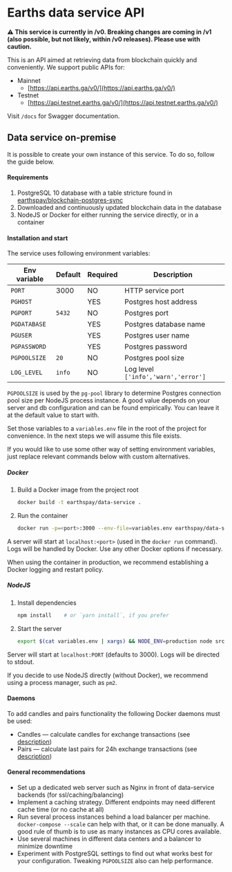 # Earths data service API

**⚠️ This service is currently in /v0. Breaking changes are coming in /v1 (also possible, but not likely, within /v0 releases). Please use with caution.**

This is an API aimed at retrieving data from blockchain quickly and conveniently. We  support public APIs for: 
- Mainnet
  - [https://api.earths.ga/v0/](https://api.earths.ga/v0/)
- Testnet
  - [https://api.testnet.earths.ga/v0/](https://api.testnet.earths.ga/v0/)

Visit `/docs` for Swagger documentation.


## Data service on-premise

It is possible to create your own instance of this service. To do so, follow the guide below.

#### Requirements

1. PostgreSQL 10 database with a table stricture found in [earthspay/blockchain-postgres-sync](https://github.com/earthspay/blockchain-postgres-sync)
2. Downloaded and continuously updated blockchain data in the database
2. NodeJS or Docker for either running the service directly, or in a container

#### Installation and start

The service uses following environment variables:

|Env variable|Default|Required|Description|
|------------|-------|--------|-----------|
|`PORT`|3000|NO|HTTP service port|
|`PGHOST`||YES|Postgres host address|
|`PGPORT`|`5432`|NO|Postgres port|
|`PGDATABASE`||YES|Postgres database name|
|`PGUSER`||YES|Postgres user name|
|`PGPASSWORD`||YES|Postgres password|
|`PGPOOLSIZE`|`20`|NO|Postgres pool size|
|`LOG_LEVEL`|`info`|NO|Log level `['info','warn','error']`|

`PGPOOLSIZE` is used by the `pg-pool` library to determine Postgres connection pool size per NodeJS process instance. A good value depends on your server and db configuration and can be found empirically. You can leave it at the default value to start with.

Set those variables to a `variables.env` file in the root of the project for convenience. In the next steps we will assume this file exists.

If you would like to use some other way of setting environment variables, just replace relevant commands below with custom alternatives.

##### Docker
1. Build a Docker image from the project root
   ```bash
   docker build -t earthspay/data-service .
   ```
2. Run the container
   ```bash
   docker run -p=<port>:3000 --env-file=variables.env earthspay/data-service
   ```
      
A server will start at `localhost:<port>` (used in the `docker run` command). Logs will be handled by Docker. Use any other Docker options if necessary.
    
When using the container in production, we recommend establishing a Docker logging and restart policy.

##### NodeJS
1. Install dependencies
   ```bash
   npm install    # or `yarn install`, if you prefer
   ```
2. Start the server
   ```bash
   export $(cat variables.env | xargs) && NODE_ENV=production node src/index.js
   ```
      
Server will start at `localhost:PORT` (defaults to 3000). Logs will be directed to stdout.
    
If you decide to use NodeJS directly (without Docker), we recommend using a process manager, such as `pm2`.


#### Daemons
To add candles and pairs functionality the following Docker daemons must be used:
- Candles — calculate candles for exchange transactions (see [description](https://hub.docker.com/r/earthspay/data-service-candles/))
- Pairs — calculate last pairs for 24h exchange transactions (see [description](https://hub.docker.com/r/earthspay/data-service-pairs/))


#### General recommendations
- Set up a dedicated web server such as Nginx in front of data-service backends (for ssl/caching/balancing)
- Implement a caching strategy. Different endpoints may need different cache time (or no cache at all)
- Run several process instances behind a load balancer per machine. `docker-compose --scale` can help with that, or it can be done manually. A good rule of thumb is to use as many instances as CPU cores available.
- Use several machines in different data centers and a balancer to minimize downtime
- Experiment with PostgreSQL settings to find out what works best for your configuration. Tweaking `PGPOOLSIZE` also can help performance.
